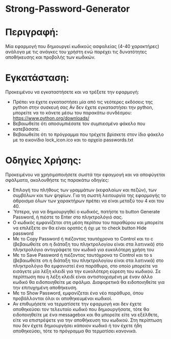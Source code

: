# Strong-Password-Generator
# Περιγραφή:

Μία εφαρμογή που δημιουργεί κωδικούς ασφαλείας (4-40 χαρακτήρες) ανάλογα με τις ανάγκες του χρήστη ενώ παρέχει τις δυνατότητες αποθήκευσης και προβολής των κωδικών.


# Εγκατάσταση:

Προκειμένου να εγκαταστήσετε και να τρέξετε την εφαρμογή:
* Πρέπει να έχετε εγκαταστήσει μία από τις νεότερες εκδόσεις της python στην συσκευή σας
Αν δεν έχετε εγκαταστήσει την python, μπορείτε να το κάνετε μέσω του παρακάτω συνδέσμου:
https://www.python.org/downloads/
* Βεβαιωθείτε ότι αποσυμπιέσατε τον συμπιεσμένο φάκελο που κατεβάσατε.
* Βεβαιωθείτε ότι το πρόγραμμα που τρέχετε βρίσκετε στον ίδιο φάκελο με το εικονίδιο lock_icon.ico και το αρχείο passwords.txt 


# Οδηγίες Χρήσης:

Προκειμένου να χρησιμοποιήσετε σωστά την εφαγμογή και να αποφύγεται σφάλματα, ακολουθήστε τις παρακάτω οδηγίες:
* Επιλογή του πλήθους των γραμμάτων (κεφαλαίων και πεζών), των συμβόλων και των ψηφίων. Για τη σωστή λειτουργία της εφαρμογής το άθροισμα όλων των χαρακτήρων πρέπει να είναι μεταξύ του 4 και του 40.
* Ύστερα, για να δημιουργηθεί ο κωδικός, πατήστε το button Generate Password, ή πιέστε το Enter στο πληκτρολόγιό σας.
* Ο κωδικός εμφανίζεται στη μέση περίπου του παραθύρου και μπορείτε να επιλέξετε αν θα είναι ορατός ή όχι με το check button Hide password
* Με το Copy Password ή πιέζοντας ταυτόχρονα το Control και το c (βεβαιωθείτε οτι η διάταξη του πληκτρολογίου είναι στα λατινικά) στο πληκτρολόγιο αντιγράφετε τον κωδικό για ευκολότερη χρήση του
* Με το Save Password ή πιέζοντας ταυτόχρονα το Control και το s (βεβαιωθείτε οτι η διάταξη του πληκτρολογίου είναι στα λατινικά) στο πληκτρολόγιο θα εμφανιστεί ένα παράθυρο, στο οποίο μπορείτε να εισάγετε μία λέξη κλειδί για την ευκολότερη εύρεση του κωδικού. Σε περίπτωση που η λέξη κλειδί είναι αντιστοιχισμένη με έναν άλλο κωδικό θα ειδοποιηθείτε με σφάλμα. Διαφορετικά θα ειδοποιηθείτε για την επιτυχημένη αποθήκευση.
* Με το Show Password, εμφανίζεται ένα νέο παράθυρο, όπου προβάλλονται όλοι οι αποθηκευμένοι κωδικοί.
* Αν επιθυμήσετε να τερματίσετε την εφαρμογή και δεν έχετε αποθηκεύσει τον τελευταίο κωδικό που δημιουργήσατε, τότε θα ειδοποιηθείτε με ένα messagebox και θα μπορείτε είτε να εξέλθετε, είτε να επιστρέψετε για την αποθήκευση του κωδικού. Στη περίπτωση που δεν έχετε δημιουργήσει κάποιον κωδικό ή τον έχετε ήδη αποθηκεύσει, τότε το πρόγραμμα θα τερματίσει κανονικά. 
